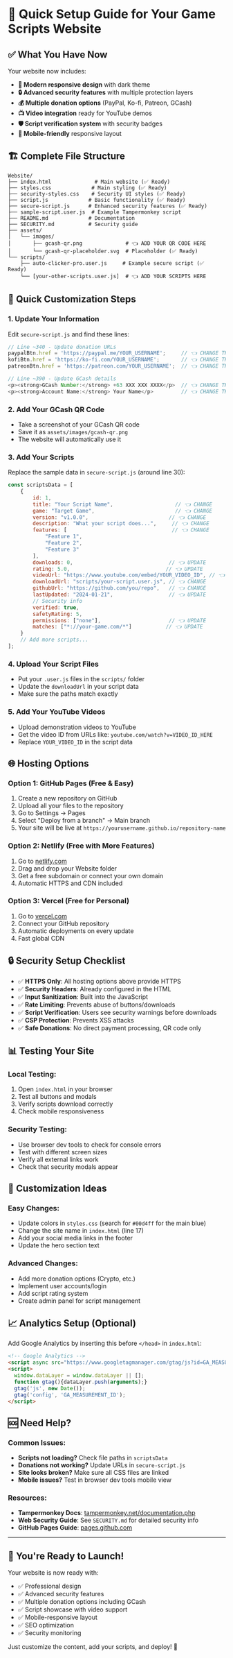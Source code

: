 # 🚀 Quick Setup Guide for Your Game Scripts Website

## ✅ **What You Have Now**

Your website now includes:
- **🎨 Modern responsive design** with dark theme
- **🔒 Advanced security features** with multiple protection layers
- **💰 Multiple donation options** (PayPal, Ko-fi, Patreon, GCash)
- **📺 Video integration** ready for YouTube demos
- **🛡️ Script verification system** with security badges
- **📱 Mobile-friendly** responsive layout

## 🏗️ **Complete File Structure**
```
Website/
├── index.html              # Main website (✅ Ready)
├── styles.css             # Main styling (✅ Ready)
├── security-styles.css    # Security UI styles (✅ Ready)
├── script.js             # Basic functionality (✅ Ready)
├── secure-script.js      # Enhanced security features (✅ Ready)
├── sample-script.user.js  # Example Tampermonkey script
├── README.md             # Documentation
├── SECURITY.md           # Security guide
├── assets/
│   └── images/
│       ├── gcash-qr.png              # 👈 ADD YOUR QR CODE HERE
│       └── gcash-qr-placeholder.svg  # Placeholder (✅ Ready)
└── scripts/
    ├── auto-clicker-pro.user.js     # Example secure script (✅ Ready)
    └── [your-other-scripts.user.js]  # 👈 ADD YOUR SCRIPTS HERE
```

## 🔧 **Quick Customization Steps**

### 1. **Update Your Information**
Edit `secure-script.js` and find these lines:
```javascript
// Line ~340 - Update donation URLs
paypalBtn.href = 'https://paypal.me/YOUR_USERNAME';     // 👈 CHANGE THIS
kofiBtn.href = 'https://ko-fi.com/YOUR_USERNAME';       // 👈 CHANGE THIS
patreonBtn.href = 'https://patreon.com/YOUR_USERNAME';  // 👈 CHANGE THIS

// Line ~390 - Update GCash details
<p><strong>GCash Number:</strong> +63 XXX XXX XXXX</p>  // 👈 CHANGE THIS
<p><strong>Account Name:</strong> Your Name</p>         // 👈 CHANGE THIS
```

### 2. **Add Your GCash QR Code**
- Take a screenshot of your GCash QR code
- Save it as `assets/images/gcash-qr.png`
- The website will automatically use it

### 3. **Add Your Scripts**
Replace the sample data in `secure-script.js` (around line 30):
```javascript
const scriptsData = [
    {
        id: 1,
        title: "Your Script Name",                    // 👈 CHANGE
        game: "Target Game",                          // 👈 CHANGE
        version: "v1.0.0",                          // 👈 CHANGE
        description: "What your script does...",     // 👈 CHANGE
        features: [                                  // 👈 CHANGE
            "Feature 1",
            "Feature 2",
            "Feature 3"
        ],
        downloads: 0,                               // 👈 UPDATE
        rating: 5.0,                               // 👈 UPDATE
        videoUrl: "https://www.youtube.com/embed/YOUR_VIDEO_ID", // 👈 CHANGE
        downloadUrl: "scripts/your-script.user.js", // 👈 CHANGE
        githubUrl: "https://github.com/you/repo",   // 👈 CHANGE
        lastUpdated: "2024-01-21",                  // 👈 UPDATE
        // Security info
        verified: true,
        safetyRating: 5,
        permissions: ["none"],                      // 👈 UPDATE
        matches: ["*://your-game.com/*"]           // 👈 UPDATE
    }
    // Add more scripts...
];
```

### 4. **Upload Your Script Files**
- Put your `.user.js` files in the `scripts/` folder
- Update the `downloadUrl` in your script data
- Make sure the paths match exactly

### 5. **Add Your YouTube Videos**
- Upload demonstration videos to YouTube
- Get the video ID from URLs like: `youtube.com/watch?v=VIDEO_ID_HERE`
- Replace `YOUR_VIDEO_ID` in the script data

## 🌐 **Hosting Options**

### **Option 1: GitHub Pages (Free & Easy)**
1. Create a new repository on GitHub
2. Upload all your files to the repository
3. Go to Settings → Pages
4. Select "Deploy from a branch" → Main branch
5. Your site will be live at `https://yourusername.github.io/repository-name`

### **Option 2: Netlify (Free with More Features)**
1. Go to [netlify.com](https://netlify.com)
2. Drag and drop your Website folder
3. Get a free subdomain or connect your own domain
4. Automatic HTTPS and CDN included

### **Option 3: Vercel (Free for Personal)**
1. Go to [vercel.com](https://vercel.com)
2. Connect your GitHub repository
3. Automatic deployments on every update
4. Fast global CDN

## 🔒 **Security Setup Checklist**

- ✅ **HTTPS Only**: All hosting options above provide HTTPS
- ✅ **Security Headers**: Already configured in the HTML
- ✅ **Input Sanitization**: Built into the JavaScript
- ✅ **Rate Limiting**: Prevents abuse of buttons/downloads
- ✅ **Script Verification**: Users see security warnings before downloads
- ✅ **CSP Protection**: Prevents XSS attacks
- ✅ **Safe Donations**: No direct payment processing, QR code only

## 📊 **Testing Your Site**

### **Local Testing:**
1. Open `index.html` in your browser
2. Test all buttons and modals
3. Verify scripts download correctly
4. Check mobile responsiveness

### **Security Testing:**
- Use browser dev tools to check for console errors
- Test with different screen sizes
- Verify all external links work
- Check that security modals appear

## 🎨 **Customization Ideas**

### **Easy Changes:**
- Update colors in `styles.css` (search for `#00d4ff` for the main blue)
- Change the site name in `index.html` (line 17)
- Add your social media links in the footer
- Update the hero section text

### **Advanced Changes:**
- Add more donation options (Crypto, etc.)
- Implement user accounts/login
- Add script rating system
- Create admin panel for script management

## 📈 **Analytics Setup (Optional)**

Add Google Analytics by inserting this before `</head>` in `index.html`:
```html
<!-- Google Analytics -->
<script async src="https://www.googletagmanager.com/gtag/js?id=GA_MEASUREMENT_ID"></script>
<script>
  window.dataLayer = window.dataLayer || [];
  function gtag(){dataLayer.push(arguments);}
  gtag('js', new Date());
  gtag('config', 'GA_MEASUREMENT_ID');
</script>
```

## 🆘 **Need Help?**

### **Common Issues:**
- **Scripts not loading?** Check file paths in `scriptsData`
- **Donations not working?** Update URLs in `secure-script.js`
- **Site looks broken?** Make sure all CSS files are linked
- **Mobile issues?** Test in browser dev tools mobile view

### **Resources:**
- **Tampermonkey Docs**: [tampermonkey.net/documentation.php](https://tampermonkey.net/documentation.php)
- **Web Security Guide**: See `SECURITY.md` for detailed security info
- **GitHub Pages Guide**: [pages.github.com](https://pages.github.com/)

---

## 🎉 **You're Ready to Launch!**

Your website is now ready with:
- ✅ Professional design
- ✅ Advanced security features
- ✅ Multiple donation options including GCash
- ✅ Script showcase with video support
- ✅ Mobile-responsive layout
- ✅ SEO optimization
- ✅ Security monitoring

Just customize the content, add your scripts, and deploy! 🚀
